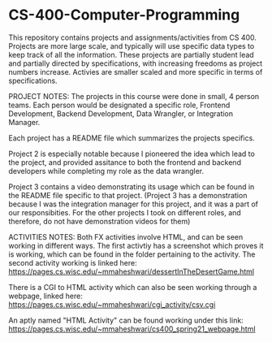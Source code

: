 # CS-400-Computer-Programming
This repository contains projects and assignments/activities from CS 400. Projects are more large scale, and typically will use specific data types to keep track of all the information. These projects are partially student lead and partially directed by specifications, with increasing freedoms as project numbers increase. Activies are smaller scaled and more specific in terms of specifications. 



PROJECT NOTES:
The projects in this course were done in small, 4 person teams. Each person would be designated a specific role, Frontend Development, Backend Development, Data Wrangler, or Integration Manager. 

Each project has a README file which summarizes the projects specifics. 

Project 2 is especially notable because I pioneered the idea which lead to the project, and provided assitance to both the frontend and backend developers while completing my role as the data wrangler. 

Project 3 contains a video demonstrating its usage which can be found in the README file specific to that project.
(Project 3 has a demonstration because I was the integration manager for this project, and it was a part of our responsibities. For the other projects I took on different roles, and therefore, do not have demonstration videos for them)


ACTIVITIES NOTES:
Both FX activities involve HTML, and can be seen working in different ways. 
The first activtiy has a screenshot which proves it is working, which can be found in the folder pertaining to the activity.
The second activity working is linked here:
https://pages.cs.wisc.edu/~mmaheshwari/dessertInTheDesertGame.html

There is a CGI to HTML activity which can also be seen working through a webpage, linked here:
https://pages.cs.wisc.edu/~mmaheshwari/cgi_activity/csv.cgi

An aptly named "HTML Activity" can be found working under this link:
https://pages.cs.wisc.edu/~mmaheshwari/cs400_spring21_webpage.html
